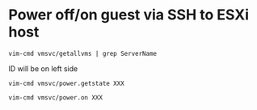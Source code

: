 # Power off/on guest via SSH to ESXi host


    vim-cmd vmsvc/getallvms | grep ServerName

ID will be on left side
 
    vim-cmd vmsvc/power.getstate XXX

    vim-cmd vmsvc/power.on XXX
